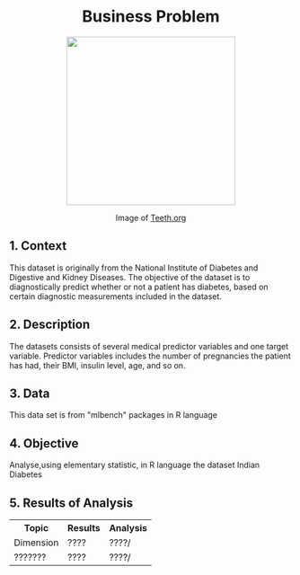 <h1 align="center"> Business Problem </h1>

<figure>
  <p align="center">
   <img src="https://www.teeth.org.au/ADA/media/Teeth_org_au/page-images/GettyImages-1256008847-Copy.jpg" height="300">
   <figcaption style="text-align: center;">Image of <a href="https://www.teeth.org.au/sugar">Teeth.org</a></figcaption>
</figure>

<h2> 1.  Context </h2>
<p> This dataset is originally from the National Institute of Diabetes and Digestive and Kidney Diseases. The objective of the dataset is to diagnostically predict whether or not a patient has diabetes, based on certain diagnostic measurements included in the dataset.</p> 

<h2> 2.  Description </h2>
<p> The datasets consists of several medical predictor variables and one target variable. Predictor variables includes the number of pregnancies the patient has had, their BMI, insulin level, age, and so on.</p>

<h2>3.  Data </h2>
<p> This data set is from "mlbench" packages in R language </p>

<h2>4.  Objective </h2>
<p> Analyse,using elementary statistic,  in R language the dataset  Indian Diabetes </p>

<h2>5.  Results of Analysis </h2>

 <table>
  <tr>
    <th> Topic </th>
    <th> Results</th>
    <th> Analysis </th>
  </tr>
  <tr>
    <td>Dimension</td>
    <td>???? </td>
    <td> ????/</td>
    <tr>
      <tr>
    <td>???????</td>
    <td>???? </td>
    <td> ????/</td>
    <tr>
  </tr>
</table>
